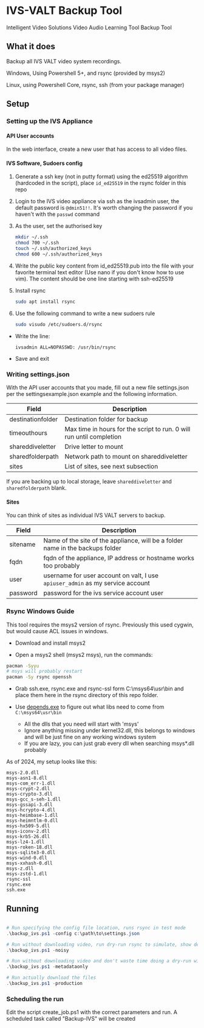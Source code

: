 # IVS-VALT Backup Tool

Intelligent Video Solutions Video Audio Learning Tool Backup Tool

## What it does

Backup all IVS VALT video system recordings.

Windows, Using Powershell 5+, and rsync (provided by msys2)

Linux, using Powershell Core, rsync, ssh (from your package manager)

## Setup

### Setting up the IVS Appliance

#### API User accounts

In the web interface, create a new user that has access to all video files.

#### IVS Software, Sudoers config

1. Generate a ssh key (not in putty format) using the ed25519 algorithm (hardcoded in the script), place `id_ed25519` in the rsync folder in this repo
2. Login to the IVS video appliance via ssh as the ivsadmin user, the default password is `@dmin51!!`. It's worth changing the password if you haven't with the `passwd` command
3. As the user, set the authorised key

    ```bash
    mkdir ~/.ssh
    chmod 700 ~/.ssh
    touch ~/.ssh/authorized_keys
    chmod 600 ~/.ssh/authorized_keys
    ```

4. Write the public key content from id_ed25519.pub into the file with your favorite terminal text editor (Use nano if you don't know how to use vim). The content should be one line starting with ssh-ed25519
5. Install rsync

    ```bash
    sudo apt install rsync
    ```

6. Use the following command to write a new sudoers rule

    ```bash
    sudo visudo /etc/sudoers.d/rsync
    ```

- Write the line:

    ```text
    ivsadmin ALL=NOPASSWD: /usr/bin/rsync
    ```

- Save and exit

### Writing settings.json

With the API user accounts that you made, fill out a new file settings.json per the settingsexample.json example and the following information.

| Field             | Description                                                          |
| ----------------- | -------------------------------------------------------------------- |
| destinationfolder | Destination folder for backup                                        |
| timeouthours      | Max time in hours for the script to run. 0 will run until completion |
| shareddiveletter  | Drive letter to mount                                                |
| sharedfolderpath  | Network path to mount on shareddiveletter                            |
| sites             | List of sites, see next subsection                                   |

If you are backing up to local storage, leave `shareddiveletter` and `sharedfolderpath` blank.

#### Sites

You can think of sites as individual IVS VALT servers to backup.

| Field    | Description                                                                    |
| -------- | ------------------------------------------------------------------------------ |
| sitename | Name of the site of the appliance, will be a folder name in the backups folder |
| fqdn     | fqdn of the appliance, IP address or hostname works too probably               |
| user     | username for user account on valt, I use `apiuser_admin` as my service account |
| password | password for the ivs service account user                                      |

### Rsync Windows Guide

This tool requires the msys2 version of rsync. Previously this used cygwin, but would cause ACL issues in windows.

- Download and install msys2

- Open a msys2 shell (msys2 msys), run the commands:

```bash
pacman -Syyu
# msys will probably restart
pacman -Sy rsync openssh
```

- Grab ssh.exe, rsync.exe and rsync-ssl form C:\msys64\usr\bin and place them here in the rsync directory of this repo folder.

- Use [depends.exe](https://www.dependencywalker.com/) to figure out what libs need to come from `C:\msys64\usr\bin`
  - All the dlls that you need will start with 'msys'
  - Ignore anything missing under kernel32.dll, this belongs to windows and will be just fine on any working windows system
  - If you are lazy, you can just grab every dll when searching msys*.dll probably

As of 2024, my setup looks like this:

```text
msys-2.0.dll
msys-asn1-8.dll
msys-com_err-1.dll
msys-crypt-2.dll
msys-crypto-3.dll
msys-gcc_s-seh-1.dll
msys-gssapi-3.dll
msys-hcrypto-4.dll
msys-heimbase-1.dll
msys-heimntlm-0.dll
msys-hx509-5.dll
msys-iconv-2.dll
msys-krb5-26.dll
msys-lz4-1.dll
msys-roken-18.dll
msys-sqlite3-0.dll
msys-wind-0.dll
msys-xxhash-0.dll
msys-z.dll
msys-zstd-1.dll
rsync-ssl
rsync.exe
ssh.exe
```

## Running

```powershell

# Run specifying the config file location, runs rsync in test mode
.\backup_ivs.ps1 -config c:\path\to\settings.json

# Run without downloading video, run dry-run rsync to simulate, show debug messages, download metadata
.\backup_ivs.ps1 -noisy

# Run without downloading video and don't waste time doing a dry-run with rsync, download metadata. Can't be used with -production
.\backup_ivs.ps1 -metadataonly

# Run actually download the files
.\backup_ivs.ps1 -production
```

### Scheduling the run

Edit the script create_job.ps1 with the correct parameters and run. A scheduled task called "Backup-IVS" will be created
